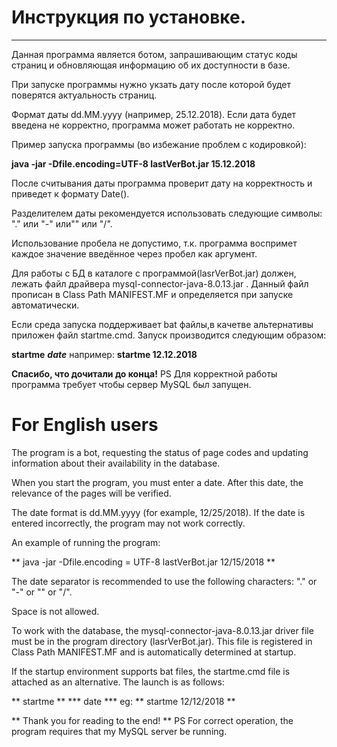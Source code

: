 # Инструкция по установке. 
***
Данная программа является ботом, запрашивающим статус коды страниц и обновляющая информацию об их доступности в базе.

При запуске программы нужно укзать дату после которой будет поверятся актуальность страниц.

Формат даты dd.MM.yyyy (например, 25.12.2018). Если дата будет введена не корректно, программа может работать не корректно.

Пример запуска программы (во избежание проблем с кодировкой):

**java -jar -Dfile.encoding=UTF-8 lastVerBot.jar 15.12.2018**

После считывания даты программа проверит дату на корректность и приведет к формату Date().

Разделителем даты рекомендуется использовать следующие символы: "." или "-" или"\" или "/".

Использование пробела не допустимо, т.к. программа воспримет каждое значение введённое через пробел как аргумент.

Для работы с БД в каталоге с программой(lasrVerBot.jar) должен, лежать файл драйвера mysql-connector-java-8.0.13.jar . Данный файл прописан в Class Path MANIFEST.MF и определяется при запуске автоматически.

Если среда запуска поддерживает bat файлы,в качетве альтернативы приложен файл startme.cmd. Запуск производится следующим образом:

**startme** ***date***
например:
**startme 12.12.2018**

**Спасибо, что дочитали до конца!**
PS Для корректной работы программа требует чтобы сервер MySQL был запущен.

# For English users
The program is a bot, requesting the status of page codes and updating information about their availability in the database.

When you start the program, you must enter a date. After this date, the relevance of the pages will be verified.

The date format is dd.MM.yyyy (for example, 12/25/2018). If the date is entered incorrectly, the program may not work correctly.

An example of running the program:

** java -jar -Dfile.encoding = UTF-8 lastVerBot.jar 12/15/2018 **

The date separator is recommended to use the following characters: "." or "-" or "\" or "/".

Space is not allowed.

To work with the database, the mysql-connector-java-8.0.13.jar driver file must be in the program directory (lasrVerBot.jar). This file is registered in Class Path MANIFEST.MF and is automatically determined at startup.

If the startup environment supports bat files, the startme.cmd file is attached as an alternative. The launch is as follows:

** startme ** *** date ***
eg:
** startme 12/12/2018 **

** Thank you for reading to the end! **
PS For correct operation, the program requires that my MySQL server be running.
